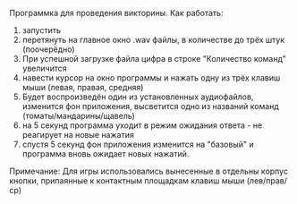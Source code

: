 Программка для проведения викторины.
Как работать:
1) запустить
2) перетянуть на главное окно .wav файлы, в количестве до трёх штук (поочерёдно)
3) При успешной загрузке файла цифра в строке "Количество команд" увеличится
4) навести курсор на окно программы и нажать одну из трёх клавиш мыши (левая, правая, средняя)
5) Будет воспроизведён один из установленных аудиофайлов, изменится фон приложения, высветится одно из названий команд (томаты/мандарины/щавель)
6) на 5 секунд программа уходит в режим ожидания ответа - не реагирует на новые нажатия
7) спустя 5 секунд фон приложения изменится на "базовый" и программа вновь ожидает новых нажатий.

Примечание:
Для игры использовались вынесенные в отдельны корпус кнопки, припаянные к контактным площадкам клавиш мыши (лев/прав/ср)